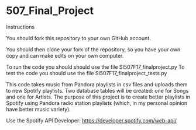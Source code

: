 # 507_Final_Project

Instructions

You should fork this repository to your own GitHub account.

You should then clone your fork of the repository, so you have your own copy and can make edits on your own computer.

To run the code you should should use the file SI507F17_finalproject.py
To test the code you should use the file SI507F17_finalproject_tests.py

This code takes music from Pandora playlists in csv files and uploads them to new Spotify playlists. Two database tables will be created: one for Songs and one for Artists. The purpose of this project is to create better playlists in Spotify using Pandora radio station playlists (which, in my personal opinion have better music variety).


Use the Spotify API Developer: https://developer.spotify.com/web-api/ 
